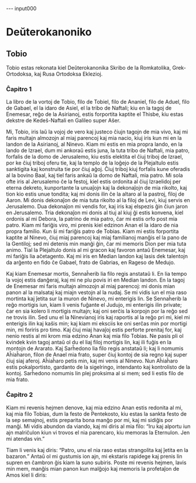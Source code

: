 --- input000
# Deŭterokanoniko

## Tobio

Tobio estas rekonata kiel Deŭterokanonika Skribo de la Romkatolika, Grek-Ortodoksa, kaj Rusa Ortodoksa Eklezioj.

### Ĉapitro 1

La libro de la vortoj de Tobio, filo de Tobiel, filo de Ananiel, filo de Aduel, filo de Gabael, el la idaro de Asiel, el la tribo de Naftali; kiu en la tagoj de Enemesar, reĝo de la Asirianoj, estis forportita kaptite el Thisbe, kiu estas dekstre de Kedeŝ-Naftali en Galileo super Aŝer.

Mi, Tobio, iris laŭ la vojoj de vero kaj justeco ĉiujn tagojn de mia vivo, kaj mi faris multajn almozojn al miaj parencoj kaj mia nacio, kiuj iris kun mi en la landon de la Asirianoj, al Ninevo. Kiam mi estis en mia propra lando, en la lando de Izrael, dum mi ankoraŭ estis juna, la tuta tribo de Naftali, mia patro, forfalis de la domo de Jerusalemo, kiu estis elektita el ĉiuj triboj de Izrael, por ke ĉiuj triboj oferu tie, kaj la templo de la loĝejo de la Plejaltulo estis sanktigita kaj konstruita tie por ĉiuj aĝoj. Ĉiuj triboj kiuj forfalis kune oferadis al la bovino Baal, kaj tiel faris ankaŭ la domo de Naftali, mia patro. Mi sola ofte iris al Jerusalemo ĉe la festoj, kiel estis ordonita al ĉiuj Izraelidoj per eterna dekreto, kunportante la unuaĵojn kaj la dekonaĵojn de mia rikolto, kaj tion kio estis unue tondita; kaj mi donis ilin ĉe la altaro al la pastroj, filoj de Aaron. Mi donis dekonaĵon de mia tuta rikolto al la filoj de Levi, kiuj servis en Jerusalemo. Dua dekonaĵon mi vendis for, kaj iris kaj elspezis ĝin ĉiun jaron en Jerusalemo. Tria dekonaĵon mi donis al tiuj al kiuj ĝi estis konvena, kiel ordonis al mi Debora, la patrino de mia patro, ĉar mi estis orfo post mia patro. Kiam mi fariĝis viro, mi prenis kiel edzinon Anan el la idaro de nia propra familio. Kun ŝi mi fariĝis patro de Tobias. Kiam mi estis forportita kaptite al Ninevo, ĉiuj miaj parencoj kaj miaj familianoj manĝis el la pano de la Gentiloj; sed mi detenis min manĝi ĝin, ĉar mi memoris Dion per mia tuta animo. Tial la Plejaltulo donis al mi gracon kaj favoron antaŭ Enemesar, kaj mi fariĝis lia aĉetagento. Kaj mi iris en Median landon kaj lasis dek talentojn da arĝento en fido ĉe Gabael, frato de Gabrias, en Rageso de Medujo.

Kaj kiam Enemesar mortis, Sennaĥerib lia filo regis anstataŭ li. En lia tempo la vojoj estis danĝeraj, kaj mi ne plu povis iri en Median landon. En la tagoj de Enemesar mi faris multajn almozojn al miaj parencoj: mi donis mian panon al la malsataj kaj miajn vestojn al la nudaj. Se mi vidis iun el mia raso mortinta kaj ĵetita sur la muron de Ninevo, mi enterigis lin. Se Sennaĥerib la reĝo mortigis iun, kiam li venis fuĝante el Judujo, mi enterigis ilin private; ĉar en sia kolero li mortigis multajn; kaj oni serĉis la korpojn por la reĝo sed ne trovis ilin. Sed unu el la Ninevianoj iris kaj raportis al la reĝo pri mi, kiel mi enterigis ilin kaj kaŝis min; kaj kiam mi eksciis ke oni serĉas min por mortigi min, mi foriris pro timo. Kaj ĉiuj miaj havaĵoj estis perforte prenitaj for, kaj nenio restis al mi krom mia edzino Anan kaj mia filo Tobias. Ne pasis pli ol kvindek kvin tagoj antaŭ ol du el liaj filoj mortigis lin, kaj ili fuĝis en la montojn de Ararato. Kaj Sarĥedono lia filo regis anstataŭ li; kaj li nomumis Aĥiaĥaron, filon de Anael mia frato, super ĉiuj kontoj de sia regno kaj super ĉiuj siaj aferoj. Aĥiaĥaro petis min, kaj mi venis al Ninevo. Nun Aĥiaĥaro estis pokalportisto, gardanto de la sigelringo, intendanto kaj kontrolisto de la kontoj. Sarĥedono nomumis lin plej proksima al si mem; sed li estis filo de mia frato.

### Ĉapitro 2

Kiam mi revenis hejmen denove, kaj mia edzino Anan estis redonita al mi, kaj mia filo Tobias, dum la festo de Pentekosto, kiu estas la sankta festo de la sep semajnoj, estis preparita bona manĝo por mi, kaj mi sidiĝis por manĝi. Mi vidis abundon da viando, kaj mi diris al mia filo: “Iru kaj alportu iun ajn malriĉulon kiun vi trovos el nia parencaro, kiu memoras la Eternulon. Jen mi atendas vin.”

Tiam li venis kaj diris: “Patro, unu el nia raso estas strangolita kaj ĵetita en la bazaron.” Antaŭ ol mi gustumis ion ajn, mi ekstaris rapidege kaj prenis lin supren en ĉambron ĝis kiam la suno subiris. Poste mi revenis hejmen, lavis min mem, manĝis mian panon kun malĝojo kaj memoris la profetaĵon de Amos kiel li diris:

